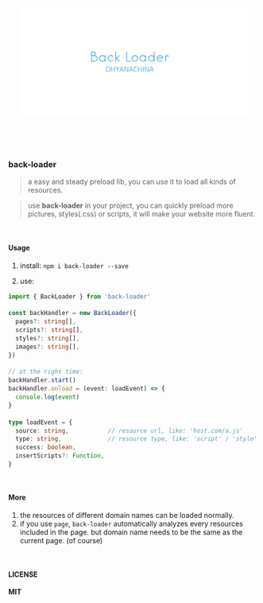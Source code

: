 <br>
<div align="center" height="500">
<img src="logo.png" width="460" height="220" align="center">
</div>

<br><br><br>
### back-loader
> a easy and steady preload lib, you can use it to load all kinds of resources. 

>use **back-loader** in your project, you can quickly preload more pictures, styles(.css) or scripts, it will make your website more fluent.

<br>

#### Usage

1. install: `npm i back-loader --save`

2. use:
```ts
import { BackLoader } from 'back-loader'

const backHandler = new BackLoader({
  pages?: string[],
  scripts?: string[],
  styles?: string[],
  images?: string[],
})

// at the right time:
backHandler.start()
backHandler.onload = (event: loadEvent) => {
  console.log(event)
}

type loadEvent = {
  source: string,           // resource url, like: 'host.com/a.js'
  type: string,             // resource type, like: 'script' / 'style' / 'image'
  success: boolean,
  insertScripts?: Function,
}
```
<br>

#### More

1. the resources of different domain names can be loaded normally.
2. if you use `page`, `back-loader` automatically analyzes every resources included in the page. but domain name needs to be the same as the current page. (of course)

<br>

#### LICENSE

**MIT**
